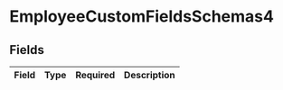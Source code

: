 # EmployeeCustomFieldsSchemas4


## Fields

| Field       | Type        | Required    | Description |
| ----------- | ----------- | ----------- | ----------- |